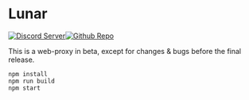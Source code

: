 # Lunar
[![Discord Server](https://skillicons.dev/icons?i=discord)](https://skillicons.dev)[![Github Repo](https://skillicons.dev/icons?i=github)](https://github.com/Lunar-Services/Lunar)

This is a web-proxy in beta, except for changes & bugs before the final release.

```
npm install
npm run build
npm start
```
